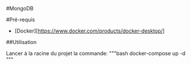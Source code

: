 #MongoDB


#Pré-requis

- [Docker][https://www.docker.com/products/docker-desktop/] 

##Utilisation

Lancer à la racine du projet la commande:
"""bash
docker-compose up -d
"""

